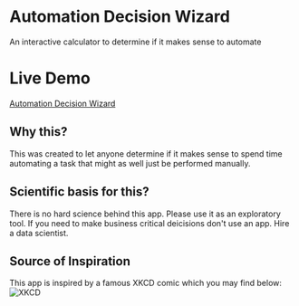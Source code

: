 # Automation Decision Wizard
An interactive calculator to determine if it makes sense to automate 

# Live Demo
[Automation Decision Wizard](https://noveoko.github.io/automationwizard/)

## Why this?

This was created to let anyone determine if it makes sense to spend time automating a task that might as well just be performed manually.

## Scientific basis for this?

There is no hard science behind this app. Please use it as an exploratory tool. If you need to make business critical deicisions don't use an app. Hire a data scientist.

## Source of Inspiration

This app is inspired by a famous XKCD comic which you may find below:
![XKCD](https://imgs.xkcd.com/comics/is_it_worth_the_time.png)

